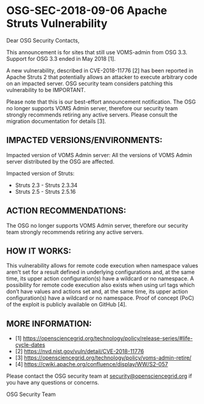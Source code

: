 # OSG-SEC-2018-09-06 Apache Struts Vulnerability

Dear OSG Security Contacts, 

This announcement is for sites that still use VOMS-admin from OSG 3.3. Support for OSG 3.3  ended in May 2018 [1].
 
A new vulnerability, described in CVE-2018-11776 [2] has been reported in Apache Struts 2 that potentially allows an attacker to execute arbitrary code on an impacted server. OSG security team considers patching this vulnerability to be IMPORTANT. 

Please note that this is our best-effort announcement notification. The OSG no longer supports VOMS Admin server, therefore our security team strongly recommends retiring any active servers. Please consult the migration documentation for details [3].

## IMPACTED VERSIONS/ENVIRONMENTS:
Impacted version of VOMS Admin server:
All the versions of VOMS Admin server distributed by the OSG are affected.

Impacted version of Struts: 
- Struts 2.3 - Struts 2.3.34
- Struts 2.5 - Struts 2.5.16

## ACTION RECOMMENDATIONS:
The OSG no longer supports VOMS Admin server, therefore our security team strongly recommends retiring any active servers. 
 
## HOW IT WORKS:
This vulnerability allows for remote code execution when namespace values aren't set for a result defined in underlying configurations and, at the same time, its upper action configuration(s) have a wildcard or no namespace. A possibility for remote code execution also exists when using url tags which don’t have values and actions set and, at the same time, its upper action configuration(s) have a wildcard or no namespace. Proof of concept (PoC) of the exploit is publicly available on GitHub [4]. 

## MORE INFORMATION:
- [1] https://opensciencegrid.org/technology/policy/release-series/#life-cycle-dates
- [2] https://nvd.nist.gov/vuln/detail/CVE-2018-11776 
- [3] https://opensciencegrid.org/technology/policy/voms-admin-retire/
- [4] https://cwiki.apache.org/confluence/display/WW/S2-057 

Please contact the OSG security team at security@opensciencegrid.org if you have any questions or concerns. 

OSG Security Team

